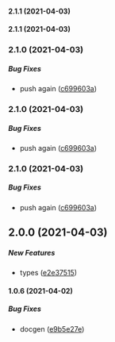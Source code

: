 #### 2.1.1 (2021-04-03)

#### 2.1.1 (2021-04-03)

### 2.1.0 (2021-04-03)

##### Bug Fixes

*  push again ([c699603a](https://github.com/EduDash/edudash-sdk-js/commit/c699603afa45db4bba5abf28849f013a3b6c97bb))

### 2.1.0 (2021-04-03)

##### Bug Fixes

*  push again ([c699603a](https://github.com/EduDash/edudash-sdk-js/commit/c699603afa45db4bba5abf28849f013a3b6c97bb))

### 2.1.0 (2021-04-03)

##### Bug Fixes

*  push again ([c699603a](https://github.com/EduDash/edudash-sdk-js/commit/c699603afa45db4bba5abf28849f013a3b6c97bb))

## 2.0.0 (2021-04-03)

##### New Features

*  types ([e2e37515](https://github.com/EduDash/edudash-sdk-js/commit/e2e37515755f173dd405adcd9fdfc81f32de6b57))

#### 1.0.6 (2021-04-02)

##### Bug Fixes

*  docgen ([e9b5e27e](https://github.com/EduDash/edudash-sdk-js/commit/e9b5e27e8663db76385daa732daa7f544ffd2a34))

